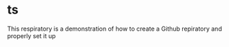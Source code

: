 # ts
This respiratory is a demonstration of how to create a Github repiratory and properly set it up
